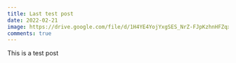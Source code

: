 ```yaml
---
title: Last test post
date: 2022-02-21
image: https://drive.google.com/file/d/1H4YE4YojYxgSES_NrZ-FJpKzhnHFZqxl/view?usp=sharing
comments: true
---
```

This is a test post